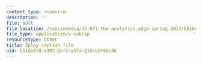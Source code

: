 ```yaml
---
content_type: resource
description: ''
file: null
file_location: /coursemedia/15-071-the-analytics-edge-spring-2017/b516e0f0e1035bf2a57a216cb0f68c46_UVeZhQBNvkE.vtt
file_type: application/x-subrip
resourcetype: Other
title: 3play caption file
uid: b516e0f0-e103-5bf2-a57a-216cb0f68c46
---
```

